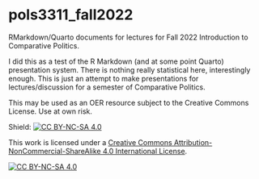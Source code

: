 # pols3311_fall2022
RMarkdown/Quarto documents for lectures for Fall 2022 Introduction to Comparative Politics. 

I did this as a test of the R Markdown (and at some point Quarto) presentation system. There is nothing really statistical here, interestingly enough. This is just an attempt to make presentations for lectures/discussion for a semester of Comparative Politics. 

This may be used as an OER resource subject to the Creative Commons License. Use at own risk.

Shield: [![CC BY-NC-SA 4.0][cc-by-nc-sa-shield]][cc-by-nc-sa]

This work is licensed under a
[Creative Commons Attribution-NonCommercial-ShareAlike 4.0 International License][cc-by-nc-sa].

[![CC BY-NC-SA 4.0][cc-by-nc-sa-image]][cc-by-nc-sa]

[cc-by-nc-sa]: http://creativecommons.org/licenses/by-nc-sa/4.0/
[cc-by-nc-sa-image]: https://licensebuttons.net/l/by-nc-sa/4.0/88x31.png
[cc-by-nc-sa-shield]: https://img.shields.io/badge/License-CC%20BY--NC--SA%204.0-lightgrey.svg
